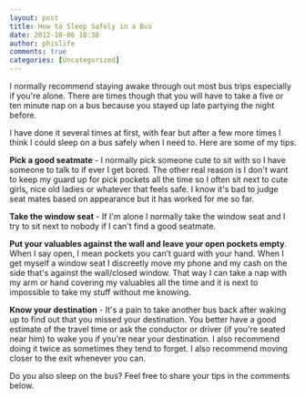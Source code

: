 ```yaml
---
layout: post
title: How to Sleep Safely in a Bus
date: 2012-10-06 18:38
author: phislife
comments: true
categories: [Uncategorized]
---
```

I normally recommend staying awake through out most bus trips especially if you're alone. There are times though that you will have to take a five or ten minute nap on a bus because you stayed up late partying the night before.

I have done it several times at first, with fear but after a few more times I think I could sleep on a bus safely when I need to. Here are some of my tips.

<strong>Pick a good seatmate</strong> - I normally pick someone cute to sit with so I have someone to talk to if ever I get bored. The other real reason is I don't want to keep my guard up for pick pockets all the time so I often sit next to cute girls, nice old ladies or whatever that feels safe. I know it's bad to judge seat mates based on appearance but it has worked for me so far.

<strong>Take the window seat</strong> - If I'm alone I normally take the window seat and I try to sit next to nobody if I can't find a good seatmate.

<strong>Put your valuables against the wall and leave your open pockets empty</strong>. When I say open, I mean pockets you can’t guard with your hand. When I get myself a window seat I discreetly move my phone and my cash on the side that's against the wall/closed window. That way I can take a nap with my arm or hand covering my valuables all the time and it is next to impossible to take my stuff without me knowing.

<strong>Know your destination</strong> - It's a pain to take another bus back after waking up to find out that you missed your destination. You better have a good estimate of the travel time or ask the conductor or driver (if you're seated near him) to wake you if you're near your destination. I also recommend doing it twice as sometimes they tend to forget. I also recommend moving closer to the exit whenever you can.

Do you also sleep on the bus? Feel free to share your tips in the comments below.
